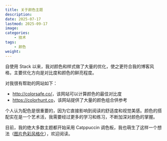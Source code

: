 ```yaml
---
title: 关于颜色主题
description: 
date: 2025-07-17
lastmod: 2025-09-17
image: 
categories:
    - 技术
tags:
    - 颜色
weight: 
---
```


自使用 Stack 以来，我对颜色和样式做了大量的优化，使之更符合我的博客风格，主要优化方向是对比度和颜色的鲜亮程度。

对我很有帮助的网站如下：

- <http://colorsafe.co/>，该网站可以计算颜色的最佳对比度
- <https://colorhunt.co>，该网站提供了大量的颜色组合供参考

个人认为配色是很重要的，因为它直接影响到阅读的舒适度和视觉美感。颜色的搭配实在是一个艺术活，我需要经过更多的学习和练习，不断加深对颜色的掌握。

目前，我的绝大多数主题都开始采用 Catppuccin 调色板，我也萌生了这样一个想法（[图片色彩风格化](https://eggroll.pages.dev/p/图片色彩风格化/)），欢迎阅读。
